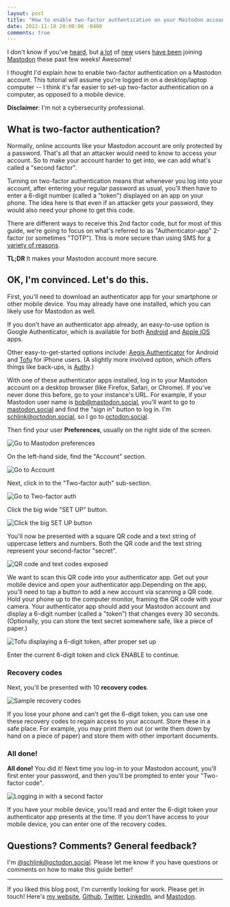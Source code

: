 ```yaml
---
layout: post
title: "How to enable two-factor authentication on your Mastodon account"
date: 2022-11-10 20:00:00 -0400
comments: true
---
```


I don't know if you've [heard](https://www.cnn.com/2022/11/05/tech/mastodon/index.html), but [a lot](https://www.bbc.co.uk/news/technology-63534240) of [new](https://www.nytimes.com/2022/11/07/technology/mastodon-twitter-elon-musk.html) users [have been](https://www.nbcnews.com/tech/mastodon-social-media-twitter-rcna56288) joining [Mastodon](https://joinmastodon.org) these past few weeks! Awesome! 

I thought I'd explain how to enable two-factor authentication on a Mastodon account. This tutorial will assume you're logged in on a desktop/laptop computer -- I think it's far easier to set-up two-factor authentication on a computer, as opposed to a mobile device. 

**Disclaimer**: I'm not a cybersecurity professional.

## What is two-factor authentication?

Normally, online accounts like your Mastodon account are only protected by a password. That's all that an attacker would need to know to access your account. So to make your account harder to get into, we can add what's called a "second factor". 

Turning on two-factor authentication means that whenever you log into your account, after entering your regular password as usual, you'll then have to enter a 6-digit number (called a "token") displayed on an app on your phone. The idea here is that even if an attacker gets your password, they would also need your phone to get this code. 

There are different ways to receive this 2nd factor code, but for most of this guide, we're going to focus on what's referred to as "Authenticator-app" 2-factor (or sometimes "TOTP"). This is more secure than using SMS for [a variety of reasons](https://techcrunch.com/2016/07/25/nist-declares-the-age-of-sms-based-2-factor-authentication-over/). 

**TL;DR** It makes your Mastodon account more secure.

## OK, I'm convinced. Let's do this.

First, you'll need to download an authenticator app for your smartphone or other mobile device. You may already have one installed, which you can likely use for Mastodon as well. 

If you don't have an authenticator app already, an easy-to-use option is Google Authenticator, which is available for both [Android](https://play.google.com/store/apps/details?id=com.google.android.apps.authenticator2&gl=US) and [Apple iOS](https://apps.apple.com/us/app/google-authenticator/id388497605) apps. 

Other easy-to-get-started options include: [Aegis Authenticator](https://getaegis.app/) for Android and [Tofu](https://www.tofuauth.com/) for iPhone users. (A slightly more involved option, which offers things like back-ups, is [Authy](https://authy.com/download/).) <!-- [Raivo OTP](https://raivo-otp.com/) -->

With one of these authenticator apps installed, log in to your Mastodon account on a desktop browser (like Firefox, Safari, or Chrome). If you've never done this before, go to your instance's URL. For example, if your Mastodon user name is bob@mastodon.social, you'll want to go to [mastodon.social](https://mastodon.social) and find the "sign in" button to log in. I'm schlink@octodon.social, so I go to [octodon.social](https://octodon.social).

Then find your user **Preferences**, usually on the right side of the screen.

![Go to Mastodon preferences](/img/mastodon-two-factor/1-preferences.png)

On the left-hand side, find the "Account" section.

![Go to Account](/img/mastodon-two-factor/2-account.png)

Next, click in to the "Two-factor auth" sub-section.

![Go to Two-factor auth](/img/mastodon-two-factor/3-two-factor.png)

Click the big wide "SET UP" button.

![Click the big SET UP button](/img/mastodon-two-factor/4-setup-2fa.png)

You'll now be presented with a square QR code and a text string of uppercase letters and numbers. Both the QR code and the text string represent your second-factor "secret".

![QR code and text codes exposed](/img/mastodon-two-factor/5-2fa-codes.png)

We want to scan this QR code into your authenticator app. Get out your mobile device and open your authenticator app.Depending on the app, you'll need to tap a button to add a new account via scanning a QR code. Hold your phone up to the computer monitor, framing the QR code with your camera. Your authenticator app should add your Mastodon account and display a 6-digit number (called a "token") that changes every 30 seconds. (Optionally, you can store the text secret somewhere safe, like a piece of paper.)

![Tofu displaying a 6-digit token, after proper set up](/img/mastodon-two-factor/tofu-code.PNG)

Enter the current 6-digit token and click ENABLE to continue.

### Recovery codes

Next, you'll be presented with 10 **recovery  codes**. 

![Sample recovery codes](/img/mastodon-two-factor/6-back-up-codes.png)

If you lose your phone and can't get the 6-digit token, you can use one these recovery codes to regain access to your account. Store these in a safe place. For example, you may print them out (or write them down by hand on a piece of paper) and store them with other important documents.

### All done!

**All done!** You did it! Next time you log-in to your Mastodon account, you'll first enter your password, and then you'll be prompted to enter your "Two-factor code".

![Logging in with a second factor](/img/mastodon-two-factor/11-logging-in-with-totp-code.png)

If you have your mobile device, you'll read and enter the 6-digit token your authenticator app presents at the time. If you don't have access to your mobile device, you can enter one of the recovery codes.

## Questions? Comments? General feedback?

I'm [@schlink@octodon.social](https://octodon.social/@schlink). Please let me know if you have questions or comments on how to make this guide better!

---

If you liked this blog post, I'm currently looking for work. Please get in touch! Here's [my website](https://www.samschlinkert.com/), [Github](https://github.com/sts10/), [Twitter](https://www.twitter.com/sts10), [LinkedIn](https://www.linkedin.com/in/samschlinkert), and [Mastodon](https://octodon.social/@schlink).
